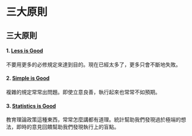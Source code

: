 # 三大原則

## 三大原則
#### 1. [Less is Good](principle1.md)
不要用更多的必修規定來達到目的。現在已經太多了，更多只會不斷地失敗。
#### 2. [Simple is Good](principle2.md)
複雜的規定常常出問題。即使立意良善，執行起來也常常不如預期。
#### 3. [Statistics is Good](principle3.md)
教育理論政策這種東西，常常怎麼講都有道理。統計幫助我們發現過於極端的想法，即時的意見回饋幫助我們發現執行上的盲點。